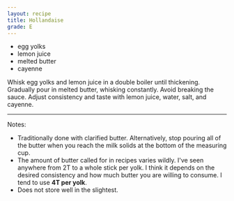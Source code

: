 ```yaml
---
layout: recipe
title: Hollandaise
grade: E
---
```

<!-- stub -->
- egg yolks
- lemon juice
- melted butter
- cayenne
<!-- endstub -->

Whisk egg yolks and lemon juice in a double boiler until thickening. Gradually
pour in melted butter, whisking constantly. Avoid breaking the sauce. Adjust
consistency and taste with lemon juice, water, salt, and cayenne.

***

Notes:
- Traditionally done with clarified butter. Alternatively, stop pouring all of 
the butter when you reach the milk solids at the bottom of the measuring cup.
- The amount of butter called for in recipes varies wildly. I've seen anywhere from
2T to a whole stick per yolk. I think it depends on the desired consistency
and how much butter you are willing to consume. I tend to use **4T per yolk**.
- Does not store well in the slightest.
